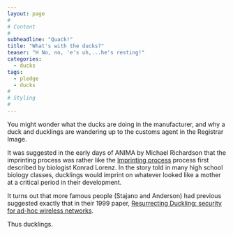 ```yaml
---
layout: page
#
# Content
#
subheadline: "Quack!"
title: "What's with the ducks?"
teaser: "H No, no, 'e's uh,...he's resting!"
categories:
  - ducks
tags:
  - pledge
  - ducks
#
# Styling
#
---
```


You might wonder what the ducks are doing in the manufacturer, and
why a duck and ducklings are wandering up to the customs agent in the
Registrar Image.

It was suggested in the early days of ANIMA by Michael Richardson that the
imprinting process was rather like the
[Imprinting process](https://en.wikipedia.org/wiki/Imprinting_(psychology))
process first described by biologist Konrad Lorenz.  In the story told in
many high school biology classes, ducklings would imprint on whatever looked
like a mother at a critical period in their development.

It turns out that more famous people (Stajano and Anderson) had previous
suggested exactly that in their 1999 paper, [Resurrecting Duckling: security for ad-hoc wireless networks](https://www.cl.cam.ac.uk/~fms27/papers/1999-StajanoAnd-duckling.pdf).

Thus ducklings.



